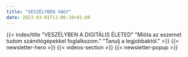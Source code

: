 ```yaml
---
title: "VESZÉLYBEN VAGY"
date: 2023-03-01T11:06:18+01:00
---
```

{{< index/title "VESZÉLYBEN A DIGITÁLIS ÉLETED" "Mióta az eszemet tudom számítógépekkel foglalkozom." "Tanulj a legjobbaktól." >}}
{{< newsletter-hero >}}
{{< videos-section >}}
{{< newsletter-popup >}}
